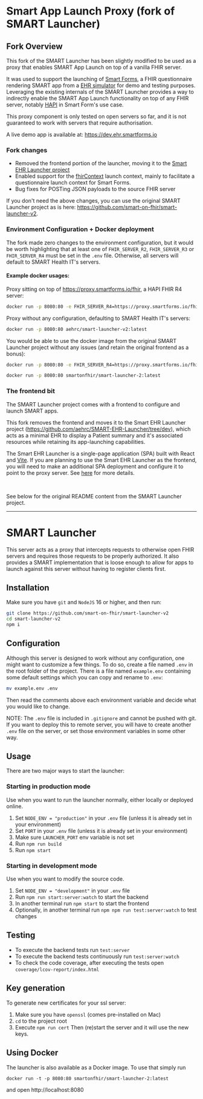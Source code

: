 # Smart App Launch Proxy (fork of SMART Launcher)

## Fork Overview
This fork of the SMART Launcher has been slightly modified to be used as a proxy that enables SMART App Launch on top of a vanilla FHIR server.

It was used to support the launching of [Smart Forms](https://github.com/aehrc/smart-forms), a FHIR questionnaire rendering SMART app from a [EHR simulator](https://github.com/aehrc/SMART-EHR-Launcher/tree/dev) for demo and testing purposes.
Leveraging the existing internals of the SMART Launcher provides a way to indirectly enable the SMART App Launch functionality on top of any FHIR server, notably [HAPI](https://github.com/hapifhir/hapi-fhir-jpaserver-starter) in Smart Form's use case.

This proxy component is only tested on open servers so far, and it is not guaranteed to work with servers that require authorisation.

A live demo app is available at: https://dev.ehr.smartforms.io

### Fork changes
- Removed the frontend portion of the launcher, moving it to the [Smart EHR Launcher project](https://github.com/aehrc/SMART-EHR-Launcher/tree/dev)
- Enabled support for the [fhirContext](https://build.fhir.org/ig/HL7/smart-app-launch/scopes-and-launch-context.html#fhircontext-exp) launch context, mainly to facilitate a questionnaire launch context for Smart Forms.
- Bug fixes for POSTing JSON payloads to the source FHIR server

If you don't need the above changes, you can use the original SMART Launcher project as is here: https://github.com/smart-on-fhir/smart-launcher-v2.

### Environment Configuration + Docker deployment
The fork made zero changes to the environment configuration, but it would be worth highlighting that at least one of `FHIR_SERVER_R2`, `FHIR_SERVER_R3` or `FHIR_SERVER_R4` must be set in the `.env` file.
Otherwise, all servers will default to SMART Health IT's servers.

#### Example docker usages:

Proxy sitting on top of https://proxy.smartforms.io/fhir, a HAPI FHIR R4 server:
```sh
docker run -p 8080:80 -e FHIR_SERVER_R4=https://proxy.smartforms.io/fhir aehrc/smart-launcher-v2:latest
```

Proxy without any configuration, defaulting to SMART Health IT's servers:
```sh
docker run -p 8080:80 aehrc/smart-launcher-v2:latest
```

You would be able to use the docker image from the original SMART Launcher project without any issues (and retain the original frontend as a bonus):
```sh
docker run -p 8080:80 -e FHIR_SERVER_R4=https://proxy.smartforms.io/fhir smartonfhir/smart-launcher-2:latest
```

```sh
docker run -p 8080:80 smartonfhir/smart-launcher-2:latest
```

### The frontend bit

The SMART Launcher project comes with a frontend to configure and launch SMART apps. 

This fork removes the frontend and moves it to the Smart EHR Launcher project (https://github.com/aehrc/SMART-EHR-Launcher/tree/dev), which acts as a minimal EHR to display a Patient summary and it's associated resources while retaining its app-launching capabilities.

The Smart EHR Launcher is a single-page application (SPA) built with React and [Vite](https://vitejs.dev/).
If you are planning to use the Smart EHR Launcher as the frontend, you will need to make an additional SPA deployment and configure it to point to the proxy server. See [here](https://github.com/aehrc/SMART-EHR-Launcher/blob/dev/README.md) for more details.

<br/>

See below for the original README content from the SMART Launcher project.

---
# SMART Launcher

This server acts as a proxy that intercepts requests to otherwise open FHIR
servers and requires those requests to be properly authorized. It also provides
a SMART implementation that is loose enough to allow for apps to launch against
this server without having to register clients first.

## Installation
Make sure you have `git` and `NodeJS` 16 or higher, and then run:
```sh
git clone https://github.com/smart-on-fhir/smart-launcher-v2
cd smart-launcher-v2
npm i
```

## Configuration
Although this server is designed to work without any configuration, one might
want to customize a few things. To do so, create a file named `.env` in the
root folder of the project. There is a file named `example.env` containing some
default settings which you can copy and rename to `.env`:
```sh
mv example.env .env
```
Then read the comments above each environment variable and decide what you would
like to change.

NOTE: The `.env` file is included in `.gitignore` and cannot be pushed with git.
If you want to deploy this to remote server, you will have to create another
`.env` file on the server, or set those environment variables in some other way.

## Usage
There are two major ways to start the launcher:

### Starting in production mode
Use when you want to run the launcher normally, either locally or deployed online.
1. Set `NODE_ENV = "production"` in your `.env` file (unless it is already set in your environment)
2. Set `PORT` in your `.env` file (unless it is already set in your environment)
3. Make sure `LAUNCHER_PORT` env variable is not set
4. Run `npm run build`
5. Run `npm start`

### Starting in development mode
Use when you want to modify the source code.
1. Set `NODE_ENV = "development"` in your `.env` file
2. Run `npm run start:server:watch` to start the backend
3. In another terminal run `npm start` to start the frontend
4. Optionally, in another terminal run `npm npm run test:server:watch` to test changes

## Testing
- To execute the backend tests run `test:server`
- To execute the backend tests continuously run `test:server:watch`
- To check the code coverage, after executing the tests open `coverage/lcov-report/index.html`

## Key generation
To generate new certificates for your ssl server:
1. Make sure you have `openssl` (comes pre-installed on Mac)
2. `cd` to the project root
3. Execute `npm run cert`
Then (re)start the server and it will use the new keys.

## Using Docker
The launcher is also available as a Docker image. To use that simply run
```
docker run -t -p 8080:80 smartonfhir/smart-launcher-2:latest
```
and open http://localhost:8080

<!--
docker build -t smartonfhir/smart-launcher-2:latest .
docker push smartonfhir/smart-launcher-2:latest
-->
